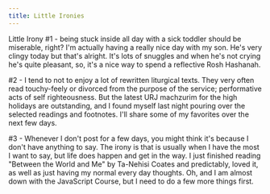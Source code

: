 ```yaml
---
title: Little Ironies
---
```


Little Irony #1 - being stuck inside all day with a sick toddler should be miserable, right? I'm actually having a really nice day with my son. He's very clingy today but that's alright. It's lots of snuggles and when he's not crying he's quite pleasant, so, it's a nice way to spend a reflective Rosh Hashanah. 

#2 - I tend to not to enjoy a lot of rewritten liturgical texts. They very often read touchy-feely or divorced from the purpose of the service; performative acts of self righteousness.  But the latest URJ machzurim for the high holidays are outstanding, and I found myself last night pouring over the selected readings and footnotes.  I'll share some of my favorites over the next few days. 

#3 - Whenever I don't post for a few days, you might think it's because I don't have anything to say. The irony is that is usually when I have the most I want to say, but life does happen and get in the way. I just finished reading "Between the World and Me" by Ta-Nehisi Coates and predictably, loved it, as well as just having my normal every day thoughts. Oh, and I am almost down with the JavaScript Course, but I need to do a few more things first.